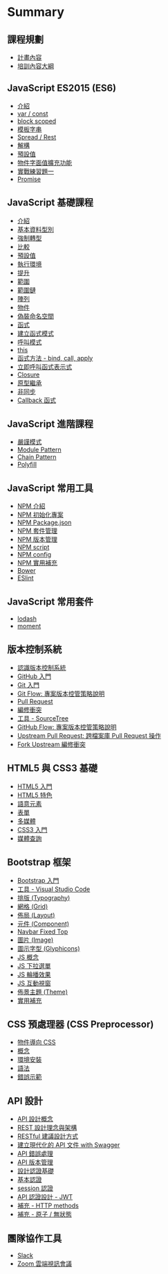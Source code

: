 # Summary

## 課程規劃

* [計畫內容](objective.md)
* [培訓內容大綱](outline.md)

## JavaScript ES2015 (ES6)

* [介紹](js/es6/README.md)
* [var / const](js/es6/const.md)
* [block scoped](js/es6/block-scoped.md)
* [模板字串](js/es6/template-literals.md)
* [Spread / Rest](js/es6/spread-rest.md)
* [解構](js/es6/destructuring.md)
* [預設值](js/es6/default.md)
* [物件字面值擴充功能](js/es6/object-literal.md)
* [實戰練習題一](js/es6/ex01.md)
* [Promise](js/es6/promise.md)

<!--
* [Arrow Functions]()
* [forEach]()
* [Enhanced Object Properties]()
* [Extended Parameter Handling]()
* [Modules]()
* [Classes]()
* [Generators]()
* [Symbol Type]()
* [Iterators]()
* [Map/Set & WeakMap/WeakSet]()
* [New Built-In Methods]()
* [Typed Arrays]()
* [Meta-Programming]()
-->

## JavaScript 基礎課程

* [介紹](js/foundation/README.md)
* [基本資料型別](js/foundation/type.md)
* [強制轉型](js/foundation/coercion.md)
* [比較](js/foundation/comparison.md)
* [預設值](js/foundation/default-value.md)
* [執行環境](js/foundation/execution-content.md)
* [提升](js/foundation/hoisting.md)
* [範圍](js/foundation/scope.md)
* [範圍鏈](js/foundation/the-scope-chain.md)
* [陣列](js/foundation/array.md)
* [物件](js/foundation/object.md)
* [偽裝命名空間](js/foundation/fake-namespace.md)
* [函式](js/foundation/function.md)
* [建立函式模式](js/foundation/create-function.md)
* [呼叫模式](js/foundation/invocation-function.md)
* [this](js/foundation/this.md)
* [函式方法 - bind, call, apply](js/foundation/function-method.md)
* [立即呼叫函式表示式](js/foundation/llfe.md)
* [Closure](js/foundation/closure.md)
* [原型繼承](js/foundation/prototype.md)
* [非同步](js/foundation/async.md)
* [Callback 函式](js/foundation/callback.md)

## JavaScript 進階課程

* [嚴謹模式](js/foundation/mise/strict-mode.md)
* [Module Pattern](js/foundation/mise/module-pattern.md)
* [Chain Pattern](js/foundation/mise/chain-pattern.md)
* [Polyfill](js/foundation/mise/polyfill.md)

<!--
* [函數程式設計](js/foundation/functional-programming.md)
* [typeof vs instanceof](js/foundation/mise/typeof-and-instanceof.md)
-->

## JavaScript 常用工具

* [NPM 介紹](js/tools/npm/README.md)
* [NPM 初始化專案](js/tools/npm/init.md)
* [NPM Package.json](js/tools/npm/package.md)
* [NPM 套件管理](js/tools/npm/install.md)
* [NPM 版本管理](js/tools/npm/version.md)
* [NPM script](js/tools/npm/script.md)
* [NPM config](js/tools/npm/config.md)
* [NPM 實用補充](js/tools/npm/mise.md)
* [Bower](js/tools/bower.md)
* [ESlint](js/tools/eslint/README.md)

## JavaScript 常用套件

* [lodash](js/packages/lodash.md)
* [moment](js/packages/moment.md)

## 版本控制系統

* [認識版本控制系統](vcs/README.md)
* [GitHub 入門](vcs/github/README.md)
* [Git 入門](vcs/git/README.md)
* [Git Flow: 專案版本控管策略說明](vcs/git/flow/README.md)
* [Pull Request](vcs/git/pull-request/README.md)
* [編修衝突](vcs/git/conflict/README.md)
* [工具 - SourceTree](tools/sourcetree/README.md)
* [GitHub Flow: 專案版本控管策略說明](vcs/git/githubflow/README.md)
* [Upstream Pull Request: 跨檔案庫 Pull Request 操作](vcs/git/upstream-pull-request/README.md)
* [Fork Upstream 編修衝突](vcs/git/fork-upstream-conflict/README.md)

## HTML5 與 CSS3 基礎

* [HTML5 入門](html5/README.md)
* [HTML5 特色](html5/characteristic/README.md)
* [語意元素](html5/semantic/README.md)
* [表單](html5/form/README.md)
* [多媒體](html5/media/README.md)
* [CSS3 入門](html5/css3/README.md)
* [媒體查詢](html5/mediaqueries/README.md)

## Bootstrap 框架

* [Bootstrap 入門](bootstrap/README.md)
* [工具 - Visual Studio Code](tools/vscode/README.md)
* [排版 (Typography)](bootstrap/typography/README.md)
* [網格 (Grid)](bootstrap/grid/README.md)
* [佈局 (Layout)](bootstrap/layout/README.md)
* [元件 (Component)](bootstrap/components/README.md)
* [Navbar Fixed Top](bootstrap/navbar-fixed-top/README.md)
* [圖片 (Image)](bootstrap/image/README.md)
* [圖示字型 (Glyphicons)](bootstrap/glyphicons/README.md)
* [JS 概念](bootstrap/js/README.md)
* [JS 下拉選單](bootstrap/js-dropdown/README.md)
* [JS 輪播效果](bootstrap/js-carousel/README.md)
* [JS 互動視窗](bootstrap/js-modal/README.md)
* [佈景主題 (Theme)](bootstrap/theme/README.md)
* [實用補充](bootstrap/tips/README.md)

<!--
* [JS 折疊與手風琴效果](bootstrap/js-collapse/README.md)
* [JS 頁籤](bootstrap/js-tab/README.md)
-->

## CSS 預處理器 (CSS Preprocessor)

* [物件導向 CSS](preprocessor/oocss/README.md)
* [概念](preprocessor/README.md)
* [環境安裝](preprocessor/install/README.md)
* [語法](preprocessor/syntax/README.md)
* [錯誤示範](preprocessor/not-good/README.md)

## API 設計

* [API 設計概念](api-design/README.md)
* [REST 設計理念與架構](api-design/rest/README.md)
* [RESTful 建議設計方式](api-design/restful/README.md)
* [建立現代化的 API 文件 with Swagger](api-design/document/README.md)
* [API 錯誤處理](api-design/error/README.md)
* [API 版本管理](api-design/version/README.md)
* [設計認證基礎](api-design/authentication/README.md)
* [基本認證](api-design/authentication/basic.md)
* [session 認證](api-design/authentication/session.md)
* [API 認證設計 - JWT](api-design/authentication/jwt.md)
* [補充 - HTTP methods](api-design/mise/http-methods.md)
* [補充 - 原子 / 無狀態](api-design/mise/README.md)

<!-- * [API 安全](api-design/security/README.md) -->

## 團隊協作工具

* [Slack](tools/slack/README.md)
* [Zoom 雲端視訊會議](tools/zoom/README.md)

<!--
* [XSS 攻擊](api-design/security/attack/xss.md)
* [DOS 攻擊](api-design/security/attack/dos.md)
* [CSRF 攻擊](api-design/security/attack/csrf.md)
* [SQL Injection](api-design/security/attack/sql-injection.md)
 -->

<!--
* [補充](api-design/mise/README.md)
* [GraphQL](api-design/graphql/README.md)
-->
